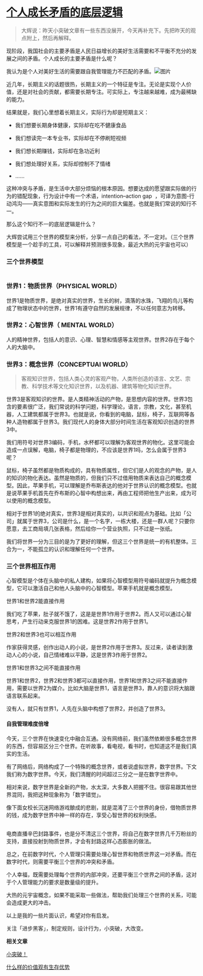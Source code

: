 # [个人成长矛盾的底层逻辑](https://mp.weixin.qq.com/s/1jjG8KmsEg8nsndpxJFpIw)

> 大辉说：昨天小突破文章有一些东西没展开，今天再补充下。先把昨天的观点附上，然后再解释。

现阶段，我国社会的主要矛盾是人民日益增长的美好生活需要和不平衡不充分的发展之间的矛盾。个人成长的主要矛盾是什么呢？

我认为是个人对美好生活的需要跟自我管理能力不匹配的矛盾。![图片](https://mmbiz.qpic.cn/mmbiz_png/MicMFETbDib4Gf7ASW2o69AVFD1Uibn1tsTTcYNdRRHUlIJyLIIEmjr1EbwMZlibjgUXfic5iaJIbpA8jtxsicmCnC2JA/640?wx_fmt=png&tp=png&wxfrom=5&wx_lazy=1&wx_co=1)

近几年，长期主义的话题很热，长期主义的一个特征是专注。无论是实现个人价值，还是对社会的贡献，都需要长期专注。可实际上，专注越来越难，成为最稀缺的能力。

结果就是，我们心里想着长期主义，实际行为却是短期主义：

-   我们想要长期身体健康，实际却在吃不健康食品
    
-   我们想读完一本专业书，实际却在不停刷短视频
    
-   我们想长期赚钱，实际却在急功近利
    
-   我们想处理好关系，实际却控制不了情绪
    

-   ……
    

这种冲突与矛盾，是生活中大部分烦恼的根本原因。想要达成的愿望跟实际做的行为的错配现象，行为设计中有一个术语，intention–action gap  ，可译为意图-行动鸿沟——真实意图和实际发生的行为之间的巨大偏差。也就是我们常说的知行不一。

那么这个知行不一的底层逻辑是什么？

大辉尝试用三个世界的模型来分析，分享一点自己的看法，不一定对。（三个世界模型是一个趁手的工具，可以解释并预测很多现象，最近大热的元宇宙也可以）

### 三个世界模型

![图片](data:image/gif;base64,iVBORw0KGgoAAAANSUhEUgAAAAEAAAABCAYAAAAfFcSJAAAADUlEQVQImWNgYGBgAAAABQABh6FO1AAAAABJRU5ErkJggg==)

### 世界1：物质世界（PHYSICAL WORLD）

世界1是物质世界，是绝对真实的世界，生长的树，滴落的水珠，飞翔的鸟儿等构成了物理状态中的世界，世界1有遵守自然的发展规律，不以任何意志为转移。

### 世界2：心智世界（ MENTAL WORLD）

人的精神世界，包括人的意识、心理、智慧和情感等主观世界。世界2存在于每个人的大脑中。

### 世界3：概念世界（CONCEPTUAl WORLD）

> 客观知识世界，包括人类心灵的客观产物，人类所创造的语言、文艺、宗教、科学技术等文化知识世界，以及机器、建筑等物化知识世界。

世界3是客观知识的世界。是人类精神活动的产物，是思想内容的世界。世界3包含的要素很广泛，我们常说的科学问题，科学理论，语言，宗教，文化，甚至机器，人工建筑都属于世界3。也就是说，你看到的电脑，鼠标，椅子，互联网等各种人造物都属于世界3。我们现代人的身体大部分时间生活在客观知识创造的世界3中。

我们用符号对世界3编码，手机，水杯都可以理解为客观世界的物化。这里可能会造成一点误解，电脑，椅子都是物理的，不应该是世界1吗，怎么会属于世界3呢？

鼠标，椅子虽然都是物质构成的，具有物质属性，但它们是人的观念的产物，是人的知识的物化表达。虽然是物质的，但我们只不过借用物质来表达自己的概念模型。因此，苹果手机，可以理解是乔布斯表达的他对于世界认识的概念模型。也就是说苹果手机首先在乔布斯的心智中构想出来，再由工程师把他生产出来，成为可以使用的概念模型。

相对于世界1的绝对真实，世界3是相对真实的，以共识和观点为基础。比如「公司」就属于世界3，公司是什么，是一个名字，一栋大楼，还是一群人呢？只要你愿意，去工商局填几张表格，然后给你一个营业执照，只不过是一张纸。

我们将世界一分为三目的是为了更好的理解，但这三个世界是统一的有机整体。三合为一，不能孤立的认识和理解任何一个世界。

### 三个世界相互作用

心智模型是个体在头脑中的私人建构，如果将心智模型用符号编码就提升为概念模型，它可以激活自己和他人头脑中的心智模型。苹果手机就是概念模型。

世界1和世界2能直接作用

我们吃了苹果，肚子就不饿了，这是是世界1作用于世界2。而人又可以通过心智思考，产生行动来克服世界1的困难。这是世界2作用于世界1。

世界2和世界3也可以相互作用

作家获得灵感，创作出动人的小说，是世界2作用于世界3。反过来，读者读到激动人心的小说，自己情绪难以平静，这是世界3作用于世界2。

世界1和世界3之间不能直接作用

世界1和世界2，世界2和世界3都可以直接作用，世界1和世界3之间不能直接作用，需要以世界2为媒介。比如大脑是世界1，语言是世界3，靠人的意识将大脑跟语言联系起来。

没有人，就只有世界1，人先在头脑中构想了世界2，并创造了世界3。

#### 自我管理难度倍增

今天，三个世界在快速变化中融合互通。没有网络前，我们虽然依赖很多概念世界的东西，但容易区分三个世界。在听故事，看电视，看书时，也知道这不是我们真实的生活。

有了网络后，网络构成了一个特殊的概念世界，或者说虚拟世界，数字世界。下文我们称为数字世界。今天，我们清醒的时间超过三分之一是在数字世界中。

相对来说，数字世界是全新的产物，水太深，大多数人把握不住。很容易跟其他世界混同，我把这种现象称为「数字错觉」。

像下面女校长沉迷网络游戏酿成的悲剧，就是混淆了三个世界的身份，借物质世界的钱，成为数字世界中神一样的存在，享受心智世界的权利快感。

![图片](data:image/gif;base64,iVBORw0KGgoAAAANSUhEUgAAAAEAAAABCAYAAAAfFcSJAAAADUlEQVQImWNgYGBgAAAABQABh6FO1AAAAABJRU5ErkJggg==)

电商直播辛巴封路事件，也是分不清这三个世界，将自己在数字世界几千万粉丝的支持，直接投射到物质世界，才会有封路这样心态膨胀的做法。

总之，在前数字时代，个人管理只需要处理心智世界和物质世界这一对矛盾。而在数字时代，则需要平衡三个世界的冲突和矛盾。

个人幸福，既需要处理每个世界的内部冲突，还要平衡三个世界之间的矛盾，这对于个人管理能力的要求是数量级的提升。

大热的元宇宙概念，如果不能采取一些做法，帮助我们处理三个世界的关系，可能会造成更大的冲击。

以上是我的一些片面认识，希望对你有启发。

关注「进步黑客」，制定规则，设计行为，小突破，大改变。

**相关文章**  

[小突破！](http://mp.weixin.qq.com/s?__biz=MzI0MjY5Nzk1OQ==&mid=2247486558&idx=1&sn=2f6b8f6aa85b68d8ba0db3dd02d246dd&chksm=e9791fd6de0e96c0bfe1dbdd799e92fa5fd0d9ee44a6bc9d2b743a8e193773a9f45285cc00ad&scene=21#wechat_redirect)  

[什么样的价值观有生存优势](http://mp.weixin.qq.com/s?__biz=MzI0MjY5Nzk1OQ==&mid=2247486531&idx=1&sn=1ed65cc5da2b1d2280e92ea8a6d6f214&chksm=e9791fcbde0e96ddb7859066a3b328bf597fcb1430d78381e96c92c9849f1aabcd2d74357741&scene=21#wechat_redirect)
